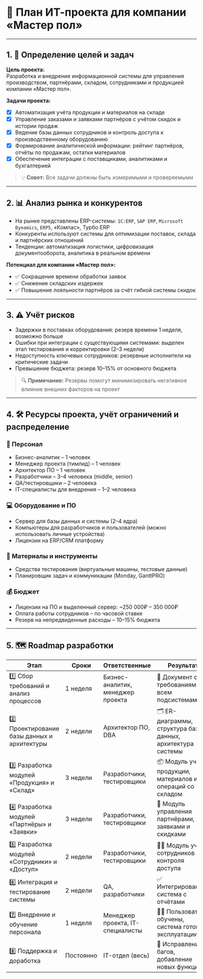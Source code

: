 # 🚀 План ИТ-проекта для компании «Мастер пол»

---

## 1. 🎯 Определение целей и задач
**Цель проекта:**  
Разработка и внедрение информационной системы для управления производством, партнёрами, складом, сотрудниками и продукцией компании «Мастер пол».

**Задачи проекта:**  
- [x] Автоматизация учёта продукции и материалов на складе  
- [x] Управление заказами и заявками партнёров с учётом скидок и истории продаж  
- [x] Ведение базы данных сотрудников и контроль доступа к производственному оборудованию  
- [x] Формирование аналитической информации: рейтинг партнёров, отчёты по продажам, остатки материалов  
- [x] Обеспечение интеграции с поставщиками, аналитиками и бухгалтерией  

> 💡 **Совет:** Все задачи должны быть измеримыми и проверяемыми

---

## 2. 📊 Анализ рынка и конкурентов
- На рынке представлены ERP-системы: `1С:ERP`, `SAP ERP`, `Microsoft Dynamics`, `ERP5`, «Компас», Турбо ERP  
- Конкуренты используют системы для оптимизации поставок, склада и партнёрских отношений  
- Тенденции: автоматизация логистики, цифровизация документооборота, аналитика в реальном времени  

**Потенциал для компании «Мастер пол»:**  
- ✅ Сокращение времени обработки заявок  
- ✅ Снижение складских издержек  
- ✅ Повышение лояльности партнёров за счёт гибкой системы скидок  

---

## 3. ⚠️ Учёт рисков
- Задержки в поставках оборудования: резерв времени 1 неделя, возможно больше  
- Ошибки при интеграции с существующими системами: выделен этап тестирования и корректировки (2–3 недели)  
- Недоступность ключевых сотрудников: резервные исполнители на критические задачи  
- Превышение бюджета: резерв 10–15% от основного бюджета  

> 🔍 **Примечание:** Резервы помогут минимизировать негативное влияние внешних факторов на проект

---

## 4. 🛠 Ресурсы проекта, учёт ограничений и распределение

### 👥 Персонал
- Бизнес-аналитик – 1 человек  
- Менеджер проекта (тимлид) – 1 человек  
- Архитектор ПО – 1 человек  
- Разработчики – 3–4 человека (middle, senior)  
- QA/тестировщики – 2 человека  
- IT-специалисты для внедрения – 1–2 человека  

### 💻 Оборудование и ПО
- Сервер для базы данных и системы (2–4 ядра)  
- Компьютеры для разработчиков и пользователей (можно использовать личные устройства)  
- Лицензии на ERP/CRM платформу  

### 🧰 Материалы и инструменты
- Средства тестирования (виртуальные машины, тестовые данные)  
- Планировщик задач и коммуникации (Monday, GanttPRO)  

### 💰 Бюджет
- Лицензии на ПО и выделенный сервер: ~250 000₽ – 350 000₽  
- Оплата работы сотрудников – по часовой ставке  
- Резерв на непредвиденные расходы – 10–15% бюджета  

---

## 5. 🗺 Roadmap разработки

| Этап | Сроки | Ответственные | Результат |
|------|-------|---------------|-----------|
| 1️⃣ Сбор требований и анализ процессов | 1 неделя | Бизнес-аналитик, менеджер проекта | 📄 Документ с требованиями по всем подсистемам |
| 2️⃣ Проектирование базы данных и архитектуры | 2 недели | Архитектор ПО, DBA | 🗂 ER-диаграммы, структура базы данных, архитектура системы |
| 3️⃣ Разработка модулей «Продукция» и «Склад» | 3 недели | Разработчики, тестировщики | 📦 Модуль учёта продукции, материалов и операций со складом |
| 4️⃣ Разработка модулей «Партнёры» и «Заявки» | 3 недели | Разработчики, тестировщики | 🤝 Модуль управления партнёрами, заявками и скидками |
| 5️⃣ Разработка модулей «Сотрудники» и «Доступ» | 2 недели | Разработчики, тестировщики | 🧑‍💼 Модуль учёта сотрудников и контроля доступа |
| 6️⃣ Интеграция и тестирование системы | 2 недели | QA, разработчики | ✅ Интегрированная система с отчётами |
| 7️⃣ Внедрение и обучение персонала | 1 неделя | Менеджер проекта, IT-специалисты | 👨‍🏫 Пользователи обучены, система готова к эксплуатации |
| 8️⃣ Поддержка и доработка | Постоянно | IT-отдел (весь) | 🔧 Исправление багов, добавление новых функций |
